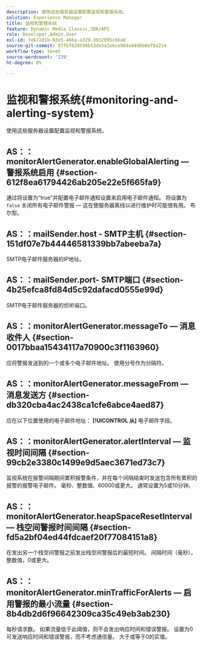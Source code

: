 ```yaml
---
description: 使用这些服务器设置配置监视和警报系统。
solution: Experience Manager
title: 监视和警报系统
feature: Dynamic Media Classic,SDK/API
role: Developer,Admin,User
exl-id: fe672d1b-93e5-466a-a329-3032095c6ba8
source-git-commit: 97fbf820590b53de5a1e6ce904e44d6b0ef9a214
workflow-type: tm+mt
source-wordcount: '239'
ht-degree: 0%

---
```


# 监视和警报系统{#monitoring-and-alerting-system}

使用这些服务器设置配置监视和警报系统。

## AS：：monitorAlertGenerator.enableGlobalAlerting — 警报系统启用 {#section-612f8ea61794426ab205e22e5f665fa9}

通过将设置为“true”并配置电子邮件通知设置来启用电子邮件通知。 将设置为 `false` 关闭所有电子邮件警报 — 这在使服务器离线以进行维护时可能很有用。 布尔型。

## AS：：mailSender.host - SMTP主机 {#section-151df07e7b44446581339bb7abeeba7a}

SMTP电子邮件服务器的IP地址。

## AS：：mailSender.port- SMTP端口 {#section-4b25efca8fd84d5c92dafacd0555e99d}

SMTP电子邮件服务器的侦听端口。

## AS：：monitorAlertGenerator.messageTo — 消息收件人 {#section-0017bbaa15434117a70900c3f1163960}

应将警报发送到的一个或多个电子邮件地址。 使用分号作为分隔符。

## AS：：monitorAlertGenerator.messageFrom — 消息发送方 {#section-db320cba4ac2438ca1cfe6abce4aed87}

应在以下位置使用的电子邮件地址： **[!UICONTROL 从]** 电子邮件字段。

## AS：：monitorAlertGenerator.alertInterval — 监视时间间隔 {#section-99cb2e3380c1499e9d5aec3671ed73c7}

监视系统在报警间隔期间累积报警条件，并在每个间隔结束时发送包含所有累积的报警的报警电子邮件。 毫秒、整数值、60000或更大。 通常设置为5或10分钟。

## AS：：monitorAlertGenerator.heapSpaceResetInterval — 栈空间警报时间间隔 {#section-fd5a2bf04ed44fdcaef20f77084151a8}

在发出另一个栈空间警报之前发出栈空间警报后的最短时间。 间隔时间（毫秒）。 整数值，0或更大。

## AS：：monitorAlertGenerator.minTrafficForAlerts — 启用警报的最小流量 {#section-8b4db2d6f96642309ca35c49eb3ab230}

每秒请求数。 如果流量低于此阈值，则不会发出响应时间和错误警报。 设置为0可发送响应时间和错误警报，而不考虑通信量。 大于或等于0的实值。
